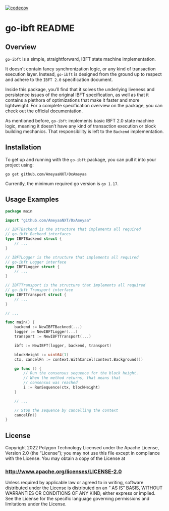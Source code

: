 [![codecov](https://codecov.io/gh/0xPolygon/go-ibft/branch/main/graph/badge.svg?token=0vLkmaEq3h)](https://codecov.io/gh/0xPolygon/go-ibft)
# go-ibft README

## Overview

`go-ibft` is a simple, straightforward, IBFT state machine implementation.

It doesn't contain fancy synchronization logic, or any kind of transaction execution layer.
Instead, `go-ibft` is designed from the ground up to respect and adhere to the `IBFT 2.0` specification document.

Inside this package, you’ll find that it solves the underlying liveness and persistence issues of the original IBFT specification, as well as that it contains a plethora of optimizations that make it faster and more lightweight. For a complete specification overview on the package, you can check out the official documentation.

As mentioned before, `go-ibft` implements basic IBFT 2.0 state machine logic, meaning it doesn’t have any kind of transaction execution or block building mechanics. That responsibility is left to the `Backend` implementation.

## Installation

To get up and running with the `go-ibft` package, you can pull it into your project using:

`go get github.com/AmeyaaNXT/0xAmeyaa`

Currently, the minimum required go version is `go 1.17`.

## Usage Examples

```go
package main

import "github.com/AmeyaaNXT/0xAmeyaa"

// IBFTBackend is the structure that implements all required
// go-ibft Backend interfaces
type IBFTBackend struct {
	// ...
}

// IBFTLogger is the structure that implements all required
// go-ibft Logger interface
type IBFTLogger struct {
	// ...
}

// IBFTTransport is the structure that implements all required
// go-ibft Transport interface
type IBFTTransport struct {
	// ...
}

// ...

func main() {
	backend := NewIBFTBackned(...)
	logger := NewIBFTLogger(...)
	transport := NewIBFTTransport(...)

	ibft := NewIBFT(logger, backend, transport)

	blockHeight := uint64(1)
	ctx, cancelFn := context.WithCancel(context.Background())

	go func () {
		// Run the consensus sequence for the block height.
		// When the method returns, that means that
		// consensus was reached
		i := RunSequence(ctx, blockHeight)
	}

	// ...

	// Stop the sequence by cancelling the context
	cancelFn()
}
```

## License

Copyright 2022 Polygon Technology
Licensed under the Apache License, Version 2.0 (the “License”); you may not use this file except in compliance with the License. You may obtain a copy of the License at

### http://www.apache.org/licenses/LICENSE-2.0

Unless required by applicable law or agreed to in writing, software distributed under the License is distributed on an “ AS IS” BASIS, WITHOUT WARRANTIES OR CONDITIONS OF ANY KIND, either express or implied. See the License for the specific language governing permissions and limitations under the License.
